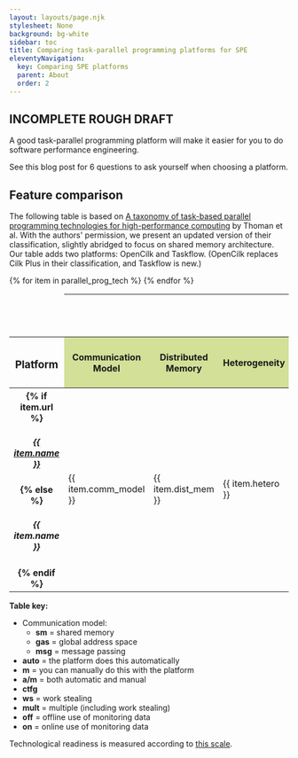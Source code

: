 ```yaml
---
layout: layouts/page.njk
stylesheet: None
background: bg-white
sidebar: toc
title: Comparing task-parallel programming platforms for SPE
eleventyNavigation:
  key: Comparing SPE platforms
  parent: About
  order: 2
---
```



## INCOMPLETE ROUGH DRAFT

A good task-parallel programming platform will make it easier for you to do software performance engineering.

See this blog post for 6 questions to ask yourself when choosing a platform.


## Feature comparison


The following table is based on [A taxonomy of task-based parallel programming technologies for high-performance computing](https://link.springer.com/article/10.1007/s11227-018-2238-4) by Thoman et al. With the authors' permission, we present an updated version of their classification, slightly abridged to focus on shared memory architecture. Our table adds two platforms: OpenCilk and Taskflow. (OpenCilk replaces Cilk Plus in their classification, and Taskflow is new.)


<table class="table table-responsive table-bordered table-striped">
  <thead>
    <tr>
      <td scope="col"></td>
      <th scope="col" colspan="12" style="background-color: var(--pst-color-surface);"><h3>API Features</h3></th>
      <th scope="col" colspan="3"><h3>Runtime</h3></th>
    <tr>
    <tr>
      <th scope="col"><h3>Platform</h3></th>
      <th scope="col" style="background: rgba(145, 179, 0, 0.4); writing-mode: sideways-lr;"><h4>Communication Model</h4></th>
      <th scope="col" style="background: rgba(145, 179, 0, 0.4); writing-mode: sideways-lr;"><h4>Distributed Memory</h4></th>
      <th scope="col" style="background: rgba(145, 179, 0, 0.4); writing-mode: sideways-lr;"><h4>Heterogeneity</h4></th>
      <th scope="col" style="background: rgba(244, 69, 0, 0.3); writing-mode: sideways-lr;"><h4>Graph Structure</h4></th>
      <th scope="col" style="background: rgba(244, 69, 0, 0.3); writing-mode: sideways-lr;"><h4>Task Partitioning</h4></th>
      <th scope="col" style="background: rgba(244, 69, 0, 0.3); writing-mode: sideways-lr;"><h4>Result Handling</h4></th>
      <th scope="col" style="background: rgba(4, 48, 100, 0.3); writing-mode: sideways-lr;"><h4>Worker Management</h4></th>
      <th scope="col" style="background: rgba(4, 48, 100, 0.3); writing-mode: sideways-lr;"><h4>Resilience Management</h4></th>
      <th scope="col" style="background: rgba(4, 48, 100, 0.3); writing-mode: sideways-lr;"><h4>Work Mapping</h4></th>
      <th scope="col" style="background: rgba(4, 48, 100, 0.3); writing-mode: sideways-lr;"><h4>Synchronization</h4></th>
      <th scope="col" style="background-color: var(--pst-color-on-surface); writing-mode: sideways-lr;"><h4>Technological Readiness</h4></th>
      <th scope="col" style="background-color: var(--pst-color-on-surface); writing-mode: sideways-lr;"><h4>Implementation Type</h4></th>
      <!-- <th scope="col" style="background: rgba(145, 179, 0, 0.4); writing-mode: sideways-lr;"><h4>Target Architecture</h4></th> -->
      <th scope="col" style="background: rgba(244, 69, 0, 0.3); writing-mode: sideways-lr;"><h4>Data Distribution</h4></th>
      <th scope="col" style="background: rgba(4, 48, 100, 0.3); writing-mode: sideways-lr;"><h4>Scheduling Methods (sm)</h4></th>
      <th scope="col" style="background-color: var(--pst-color-on-surface); writing-mode: sideways-lr;"><h4>Performance Monitoring</h4></th>
    </tr>
  </thead>
{% for item in parallel_prog_tech %}
  <tr>
    <th scope="row">{% if item.url %}<h5><a href="{{ item.url }}">{{ item.name }}</a></h5>{% else %}<h5>{{ item.name }}</h5>{% endif %}</th>
    <td><p>{{ item.comm_model }}</p></td>
    <td><p>{{ item.dist_mem }}</p></td>
    <td><p>{{ item.hetero }}</p></td>
    <td><p>{{ item.graph }}</p></td>
    <td><p>{{ item.task_part }}</p></td>
    <td><p>{{ item.result_hand }}</p></td>
    <td><p>{{ item.worker_mgmt }}</p></td>
    <td><p>{{ item.resilience }}</p></td>
    <td><p>{{ item.work_map }}</p></td>
    <td><p>{{ item.synchro }}</p></td>
    <td><p class="mx-2">{{ item.tech_ready }}</p></td>
    <td><p>{{ item.imp_type }}</p></td>
    <!-- <td><p>{{ item.target_arch }}</p></td> -->
    <td><p>{{ item.data_dist }}</p></td>
    <td><p>{{ item.scheduling }}</p></td>
    <td><p>{{ item.perf_mon }}</p></td>
  </tr>
{% endfor %}
</table>

**Table key:**
* Communication model: 
  - **sm** =  shared memory
  - **gas** = global address space
  - **msg** = message passing
* **auto** = the platform does this automatically
* **m** = you can manually do this with the platform
* **a/m** = both automatic and manual
* **ctfg**
* **ws** = work stealing
* **mult** = multiple (including work stealing)
* **off** = offline use of monitoring data
* **on** = online use of monitoring data

Technological readiness is measured according to [this scale](https://en.wikipedia.org/wiki/Technology_readiness_level).